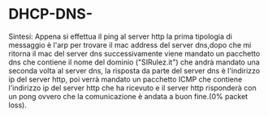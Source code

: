 # DHCP-DNS-
Sintesi: Appena si effettua il ping al server http la prima tipologia di messaggio è l'arp per trovare il mac address del server dns,dopo che mi ritorna il mac del server dns successivamente viene mandato un pacchetto dns che contiene il nome del dominio
("SIRulez.it") che andrà mandato una seconda volta al server dns, la risposta da parte del server dns è l'indirizzo ip del server http, poi verrà mandato un pacchetto ICMP che contiene l'indirizzo ip del server http che ha ricevuto e il server http risponderà con un pong ovvero che la comunicazione è andata a buon fine.(0% packet loss).

